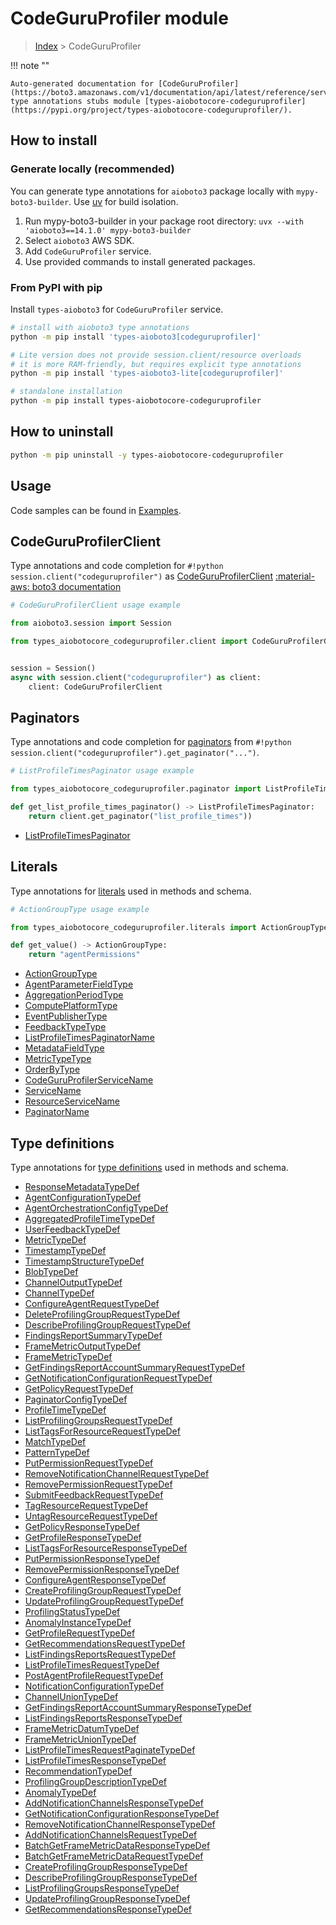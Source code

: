 # CodeGuruProfiler module

> [Index](../README.md) > CodeGuruProfiler


!!! note ""

    Auto-generated documentation for [CodeGuruProfiler](https://boto3.amazonaws.com/v1/documentation/api/latest/reference/services/codeguruprofiler.html#codeguruprofiler)
    type annotations stubs module [types-aiobotocore-codeguruprofiler](https://pypi.org/project/types-aiobotocore-codeguruprofiler/).

## How to install

### Generate locally (recommended)

You can generate type annotations for `aioboto3` package locally with `mypy-boto3-builder`.
Use [uv](https://docs.astral.sh/uv/getting-started/installation/) for build isolation.

1. Run mypy-boto3-builder in your package root directory: `uvx --with 'aioboto3==14.1.0' mypy-boto3-builder`
1. Select `aioboto3` AWS SDK.
1. Add `CodeGuruProfiler` service.
1. Use provided commands to install generated packages.



### From PyPI with pip

Install `types-aioboto3` for `CodeGuruProfiler` service.

```bash
# install with aioboto3 type annotations
python -m pip install 'types-aioboto3[codeguruprofiler]'

# Lite version does not provide session.client/resource overloads
# it is more RAM-friendly, but requires explicit type annotations
python -m pip install 'types-aioboto3-lite[codeguruprofiler]'

# standalone installation
python -m pip install types-aiobotocore-codeguruprofiler
```



## How to uninstall

```bash
python -m pip uninstall -y types-aiobotocore-codeguruprofiler
```

## Usage

Code samples can be found in [Examples](./usage.md).

## CodeGuruProfilerClient

Type annotations and code completion for  `#!python session.client("codeguruprofiler")` as [CodeGuruProfilerClient](./client.md)
[:material-aws: boto3 documentation](https://boto3.amazonaws.com/v1/documentation/api/latest/reference/services/codeguruprofiler.html#CodeGuruProfiler.Client)

```python
# CodeGuruProfilerClient usage example

from aioboto3.session import Session

from types_aiobotocore_codeguruprofiler.client import CodeGuruProfilerClient


session = Session()
async with session.client("codeguruprofiler") as client:
    client: CodeGuruProfilerClient
```


## Paginators

Type annotations and code completion for
[paginators](./paginators.md)
from `#!python session.client("codeguruprofiler").get_paginator("...")`.

```python
# ListProfileTimesPaginator usage example

from types_aiobotocore_codeguruprofiler.paginator import ListProfileTimesPaginator

def get_list_profile_times_paginator() -> ListProfileTimesPaginator:
    return client.get_paginator("list_profile_times"))
```

- [ListProfileTimesPaginator](./paginators.md#listprofiletimespaginator)








## Literals

Type annotations for [literals](./literals.md) used in methods and schema.

```python
# ActionGroupType usage example

from types_aiobotocore_codeguruprofiler.literals import ActionGroupType

def get_value() -> ActionGroupType:
    return "agentPermissions"
```

- [ActionGroupType](./literals.md#actiongrouptype)
- [AgentParameterFieldType](./literals.md#agentparameterfieldtype)
- [AggregationPeriodType](./literals.md#aggregationperiodtype)
- [ComputePlatformType](./literals.md#computeplatformtype)
- [EventPublisherType](./literals.md#eventpublishertype)
- [FeedbackTypeType](./literals.md#feedbacktypetype)
- [ListProfileTimesPaginatorName](./literals.md#listprofiletimespaginatorname)
- [MetadataFieldType](./literals.md#metadatafieldtype)
- [MetricTypeType](./literals.md#metrictypetype)
- [OrderByType](./literals.md#orderbytype)
- [CodeGuruProfilerServiceName](./literals.md#codeguruprofilerservicename)
- [ServiceName](./literals.md#servicename)
- [ResourceServiceName](./literals.md#resourceservicename)
- [PaginatorName](./literals.md#paginatorname)




## Type definitions

Type annotations for [type definitions](./type_defs.md) used in methods and schema.

- [ResponseMetadataTypeDef](./type_defs.md#responsemetadatatypedef)
- [AgentConfigurationTypeDef](./type_defs.md#agentconfigurationtypedef)
- [AgentOrchestrationConfigTypeDef](./type_defs.md#agentorchestrationconfigtypedef)
- [AggregatedProfileTimeTypeDef](./type_defs.md#aggregatedprofiletimetypedef)
- [UserFeedbackTypeDef](./type_defs.md#userfeedbacktypedef)
- [MetricTypeDef](./type_defs.md#metrictypedef)
- [TimestampTypeDef](./type_defs.md#timestamptypedef)
- [TimestampStructureTypeDef](./type_defs.md#timestampstructuretypedef)
- [BlobTypeDef](./type_defs.md#blobtypedef)
- [ChannelOutputTypeDef](./type_defs.md#channeloutputtypedef)
- [ChannelTypeDef](./type_defs.md#channeltypedef)
- [ConfigureAgentRequestTypeDef](./type_defs.md#configureagentrequesttypedef)
- [DeleteProfilingGroupRequestTypeDef](./type_defs.md#deleteprofilinggrouprequesttypedef)
- [DescribeProfilingGroupRequestTypeDef](./type_defs.md#describeprofilinggrouprequesttypedef)
- [FindingsReportSummaryTypeDef](./type_defs.md#findingsreportsummarytypedef)
- [FrameMetricOutputTypeDef](./type_defs.md#framemetricoutputtypedef)
- [FrameMetricTypeDef](./type_defs.md#framemetrictypedef)
- [GetFindingsReportAccountSummaryRequestTypeDef](./type_defs.md#getfindingsreportaccountsummaryrequesttypedef)
- [GetNotificationConfigurationRequestTypeDef](./type_defs.md#getnotificationconfigurationrequesttypedef)
- [GetPolicyRequestTypeDef](./type_defs.md#getpolicyrequesttypedef)
- [PaginatorConfigTypeDef](./type_defs.md#paginatorconfigtypedef)
- [ProfileTimeTypeDef](./type_defs.md#profiletimetypedef)
- [ListProfilingGroupsRequestTypeDef](./type_defs.md#listprofilinggroupsrequesttypedef)
- [ListTagsForResourceRequestTypeDef](./type_defs.md#listtagsforresourcerequesttypedef)
- [MatchTypeDef](./type_defs.md#matchtypedef)
- [PatternTypeDef](./type_defs.md#patterntypedef)
- [PutPermissionRequestTypeDef](./type_defs.md#putpermissionrequesttypedef)
- [RemoveNotificationChannelRequestTypeDef](./type_defs.md#removenotificationchannelrequesttypedef)
- [RemovePermissionRequestTypeDef](./type_defs.md#removepermissionrequesttypedef)
- [SubmitFeedbackRequestTypeDef](./type_defs.md#submitfeedbackrequesttypedef)
- [TagResourceRequestTypeDef](./type_defs.md#tagresourcerequesttypedef)
- [UntagResourceRequestTypeDef](./type_defs.md#untagresourcerequesttypedef)
- [GetPolicyResponseTypeDef](./type_defs.md#getpolicyresponsetypedef)
- [GetProfileResponseTypeDef](./type_defs.md#getprofileresponsetypedef)
- [ListTagsForResourceResponseTypeDef](./type_defs.md#listtagsforresourceresponsetypedef)
- [PutPermissionResponseTypeDef](./type_defs.md#putpermissionresponsetypedef)
- [RemovePermissionResponseTypeDef](./type_defs.md#removepermissionresponsetypedef)
- [ConfigureAgentResponseTypeDef](./type_defs.md#configureagentresponsetypedef)
- [CreateProfilingGroupRequestTypeDef](./type_defs.md#createprofilinggrouprequesttypedef)
- [UpdateProfilingGroupRequestTypeDef](./type_defs.md#updateprofilinggrouprequesttypedef)
- [ProfilingStatusTypeDef](./type_defs.md#profilingstatustypedef)
- [AnomalyInstanceTypeDef](./type_defs.md#anomalyinstancetypedef)
- [GetProfileRequestTypeDef](./type_defs.md#getprofilerequesttypedef)
- [GetRecommendationsRequestTypeDef](./type_defs.md#getrecommendationsrequesttypedef)
- [ListFindingsReportsRequestTypeDef](./type_defs.md#listfindingsreportsrequesttypedef)
- [ListProfileTimesRequestTypeDef](./type_defs.md#listprofiletimesrequesttypedef)
- [PostAgentProfileRequestTypeDef](./type_defs.md#postagentprofilerequesttypedef)
- [NotificationConfigurationTypeDef](./type_defs.md#notificationconfigurationtypedef)
- [ChannelUnionTypeDef](./type_defs.md#channeluniontypedef)
- [GetFindingsReportAccountSummaryResponseTypeDef](./type_defs.md#getfindingsreportaccountsummaryresponsetypedef)
- [ListFindingsReportsResponseTypeDef](./type_defs.md#listfindingsreportsresponsetypedef)
- [FrameMetricDatumTypeDef](./type_defs.md#framemetricdatumtypedef)
- [FrameMetricUnionTypeDef](./type_defs.md#framemetricuniontypedef)
- [ListProfileTimesRequestPaginateTypeDef](./type_defs.md#listprofiletimesrequestpaginatetypedef)
- [ListProfileTimesResponseTypeDef](./type_defs.md#listprofiletimesresponsetypedef)
- [RecommendationTypeDef](./type_defs.md#recommendationtypedef)
- [ProfilingGroupDescriptionTypeDef](./type_defs.md#profilinggroupdescriptiontypedef)
- [AnomalyTypeDef](./type_defs.md#anomalytypedef)
- [AddNotificationChannelsResponseTypeDef](./type_defs.md#addnotificationchannelsresponsetypedef)
- [GetNotificationConfigurationResponseTypeDef](./type_defs.md#getnotificationconfigurationresponsetypedef)
- [RemoveNotificationChannelResponseTypeDef](./type_defs.md#removenotificationchannelresponsetypedef)
- [AddNotificationChannelsRequestTypeDef](./type_defs.md#addnotificationchannelsrequesttypedef)
- [BatchGetFrameMetricDataResponseTypeDef](./type_defs.md#batchgetframemetricdataresponsetypedef)
- [BatchGetFrameMetricDataRequestTypeDef](./type_defs.md#batchgetframemetricdatarequesttypedef)
- [CreateProfilingGroupResponseTypeDef](./type_defs.md#createprofilinggroupresponsetypedef)
- [DescribeProfilingGroupResponseTypeDef](./type_defs.md#describeprofilinggroupresponsetypedef)
- [ListProfilingGroupsResponseTypeDef](./type_defs.md#listprofilinggroupsresponsetypedef)
- [UpdateProfilingGroupResponseTypeDef](./type_defs.md#updateprofilinggroupresponsetypedef)
- [GetRecommendationsResponseTypeDef](./type_defs.md#getrecommendationsresponsetypedef)

